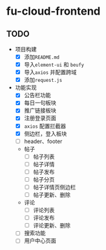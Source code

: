 # fu-cloud-frontend

## TODO

- 项目构建
  - [x] 添加`README.md`
  - [x] 导入`element-ui` 和 `beufy`
  - [x] 导入`axios` 并配置跨域
  - [x] 添加`request.js`
- 功能实现
  - [x] 公告栏功能
  - [x] 每日一句板块
  - [x] 推广链接板块
  - [x] 注册登录页面
  - [x] `axios` 配置拦截器
  - [x] 侧边栏，登入板块
  - [ ] header、footer
  - 帖子
    - [ ] 帖子列表
    - [ ] 帖子详情
    - [ ] 帖子发布
    - [ ] 帖子分页
    - [ ] 帖子详情页侧边栏
    - [ ] 帖子更新、删除
  - 评论
    - [ ] 评论列表
    - [ ] 评论发布
    - [ ] 评论更新、删除
  - [ ] 搜索功能
  - [ ] 用户中心页面